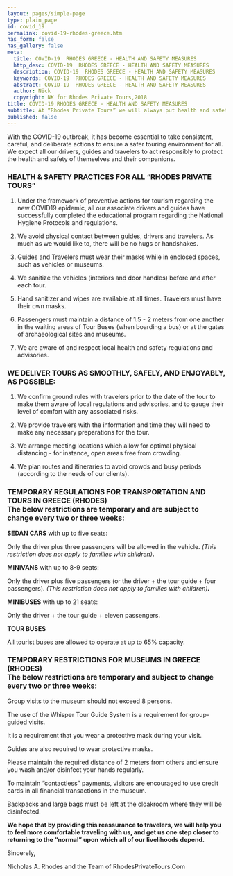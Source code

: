 ```yaml
---
layout: pages/simple-page
type: plain_page
id: covid_19
permalink: covid-19-rhodes-greece.htm
has_form: false
has_gallery: false
meta:
  title: COVID-19  RHODES GREECE - HEALTH AND SAFETY MEASURES
  http_desc: COVID-19  RHODES GREECE - HEALTH AND SAFETY MEASURES
  description: COVID-19  RHODES GREECE - HEALTH AND SAFETY MEASURES
  keywords: COVID-19  RHODES GREECE - HEALTH AND SAFETY MEASURES
  abstract: COVID-19  RHODES GREECE - HEALTH AND SAFETY MEASURES
  author: Nick
  copyright: NK for Rhodes Private Tours,2018
title: COVID-19 RHODES GREECE - HEALTH AND SAFETY MEASURES
subtitle: At “Rhodes Private Tours” we will always put health and safety first.
published: false
---
```

With the COVID-19 outbreak, it has become essential to take consistent, careful, and deliberate actions to ensure a safer touring environment for all. We expect all our drivers, guides and travelers to act responsibly to protect the health and safety of themselves and their companions.

### HEALTH & SAFETY PRACTICES FOR ALL “RHODES PRIVATE TOURS”

1) Under the framework of preventive actions for tourism regarding the new COVID19 epidemic, all our associate drivers and guides have successfully completed the educational program regarding the National Hygiene Protocols and regulations.

2) We avoid physical contact between guides, drivers and travelers.  As much as we would like to, there will be no hugs or handshakes.

3) Guides and Travelers must wear their masks while in enclosed spaces, such as vehicles or museums.

4) We sanitize the vehicles (interiors and door handles) before and after each tour.

5) Hand sanitizer and wipes are available at all times. Travelers must have their own masks.

6) Passengers must maintain a distance of 1.5 - 2 meters from one another in the waiting areas of Tour Buses (when boarding a bus) or at the gates of archaeological sites and museums.

7) We are aware of and respect local health and safety regulations and advisories.

### WE DELIVER TOURS AS SMOOTHLY, SAFELY, AND ENJOYABLY, AS POSSIBLE:

1) We confirm ground rules with travelers prior to the date of the tour to make them aware of local regulations and advisories, and to gauge their level of comfort with any associated risks.

2) We provide travelers with the information and time they will need to make any necessary preparations for the tour.

3) We arrange meeting locations which allow for optimal physical distancing - for instance, open areas free from crowding.

4) We plan routes and itineraries to avoid crowds and busy periods (according to the needs of our clients).

### TEMPORARY REGULATIONS FOR TRANSPORTATION AND TOURS IN GREECE (RHODES)<br>The below restrictions are temporary and are subject to change every two or three weeks:

**SEDAN CARS** with up to five seats:

Only the driver plus three passengers will be allowed in the vehicle. *(This restriction does not apply to families with children)**.***

**MINIVANS** with up to 8-9 seats:

Only the driver plus five passengers (or the driver + the tour guide + four passengers). *(This restriction does not apply to families with children)**.***

**MINIBUSES** with up to 21 seats:

Only the driver + the tour guide + eleven passengers.

**TOUR BUSES**

All tourist buses are allowed to operate at up to 65% capacity.

### TEMPORARY RESTRICTIONS FOR MUSEUMS IN GREECE (RHODES)<br>The below restrictions are temporary and subject to change every two or three weeks:

Group visits to the museum should not exceed 8 persons.

The use of the Whisper Tour Guide System is a requirement for group-guided visits.

It is a requirement that you wear a protective mask during your visit.

Guides are also required to wear protective masks.

Please maintain the required distance of 2 meters from others and ensure you wash and/or disinfect your hands regularly.

To maintain “contactless” payments, visitors are encouraged to use credit cards in all financial transactions in the museum.

Backpacks and large bags must be left at the cloakroom where they will be disinfected.

**We hope that by providing this reassurance to travelers, we will help you to feel more comfortable traveling with us, and get us one step closer to returning to the “normal” upon which all of our livelihoods depend.**

Sincerely,

Nicholas A. Rhodes and the Team of RhodesPrivateTours.Com